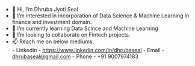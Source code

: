 - 👋 Hi, I’m Dhruba Jyoti Seal
- 👀 I’m interested in incorporation of Data Science & Machine Learning in finance and investment domain. 
- 🌱 I’m currently learning Data Scince and Machine Learning
- 💞️ I’m looking to collaborate on Fintech projects.
- 📫 Reach me on below mediums,\
           - Linkedin - https://www.linkedin.com/in/dhrubaseal
           - Email - dhrubaseal@gmail.com
           - Phone - +91 9007974183

<!---
dhrubaseal/dhrubaseal is a ✨ special ✨ repository because its `README.md` (this file) appears on your GitHub profile.
You can click the Preview link to take a look at your changes.
--->
